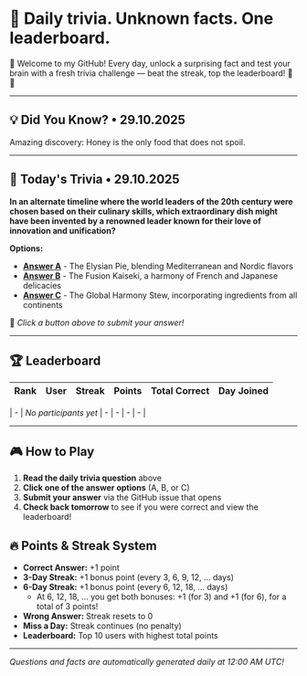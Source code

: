 
# 🧠 Daily trivia. Unknown facts. One leaderboard.

👋 Welcome to my GitHub! Every day, unlock a surprising fact and test your brain with a fresh trivia challenge — beat the streak, top the leaderboard! 🧠🔥

---

## 💡 Did You Know? • 29.10.2025

Amazing discovery: Honey is the only food that does not spoil.

---

## 🎯 Today's Trivia • 29.10.2025

**In an alternate timeline where the world leaders of the 20th century were chosen based on their culinary skills, which extraordinary dish might have been invented by a renowned leader known for their love of innovation and unification?**

**Options:**
- **[Answer A](https://github.com/NotTo60/NotTo60/issues/new?title=Trivia+Answer+A&body=%F0%9F%8E%AF%20Just%20click%20%27Submit%20new%20issue%27%20to%20submit%20your%20answer%21%20No%20need%20to%20change%20anything%20else%20-%20your%20choice%20is%20already%20in%20the%20title%21%20%F0%9F%9A%80%0A%0A%2A%2AAnswer%3A%2A%2A%20The%20Elysian%20Pie%2C%20blending%20Mediterranean%20and%20Nordic%20flavors%0A%0A%2A%2ATrivia%20Date%3A%2A%2A%202025-10-29)** - The Elysian Pie, blending Mediterranean and Nordic flavors
- **[Answer B](https://github.com/NotTo60/NotTo60/issues/new?title=Trivia+Answer+B&body=%F0%9F%8E%AF%20Just%20click%20%27Submit%20new%20issue%27%20to%20submit%20your%20answer%21%20No%20need%20to%20change%20anything%20else%20-%20your%20choice%20is%20already%20in%20the%20title%21%20%F0%9F%9A%80%0A%0A%2A%2AAnswer%3A%2A%2A%20The%20Fusion%20Kaiseki%2C%20a%20harmony%20of%20French%20and%20Japanese%20delicacies%0A%0A%2A%2ATrivia%20Date%3A%2A%2A%202025-10-29)** - The Fusion Kaiseki, a harmony of French and Japanese delicacies
- **[Answer C](https://github.com/NotTo60/NotTo60/issues/new?title=Trivia+Answer+C&body=%F0%9F%8E%AF%20Just%20click%20%27Submit%20new%20issue%27%20to%20submit%20your%20answer%21%20No%20need%20to%20change%20anything%20else%20-%20your%20choice%20is%20already%20in%20the%20title%21%20%F0%9F%9A%80%0A%0A%2A%2AAnswer%3A%2A%2A%20The%20Global%20Harmony%20Stew%2C%20incorporating%20ingredients%20from%20all%20continents%0A%0A%2A%2ATrivia%20Date%3A%2A%2A%202025-10-29)** - The Global Harmony Stew, incorporating ingredients from all continents

📝 *Click a button above to submit your answer!*

---

## 🏆 Leaderboard

| Rank | User | Streak | Points | Total Correct | Day Joined |
|------|------|--------|--------|---------------|------------|

| - | *No participants yet* | - | - | - | - |

---



## 🎮 How to Play

1. **Read the daily trivia question** above
2. **Click one of the answer options** (A, B, or C)
3. **Submit your answer** via the GitHub issue that opens
4. **Check back tomorrow** to see if you were correct and view the leaderboard!


## 🔥 Points & Streak System

- **Correct Answer:** +1 point
- **3-Day Streak:** +1 bonus point (every 3, 6, 9, 12, ... days)
- **6-Day Streak:** +1 bonus point (every 6, 12, 18, ... days)
  - At 6, 12, 18, ... you get both bonuses: +1 (for 3) and +1 (for 6), for a total of 3 points!
- **Wrong Answer:** Streak resets to 0
- **Miss a Day:** Streak continues (no penalty)
- **Leaderboard:** Top 10 users with highest total points
---


*Questions and facts are automatically generated daily at 12:00 AM UTC!*